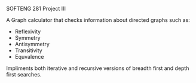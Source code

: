 SOFTENG 281 Project III

A Graph calculator that checks information about directed graphs such as:
- Reflexivity
- Symmetry
- Antisymmetry
- Transitivity
- Equvalence

Impliments both iterative and recursive versions of breadth first and depth first searches.
